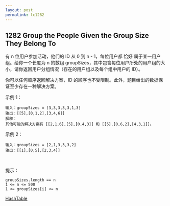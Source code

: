 ```yaml
---
layout: post
permalink: lc1282 
---
```


## 1282	Group the People Given the Group Size They Belong To

有 n 位用户参加活动，他们的 ID 从 0 到 n - 1，每位用户都 恰好 属于某一用户组。给你一个长度为 n 的数组 groupSizes，其中包含每位用户所处的用户组的大小，请你返回用户分组情况（存在的用户组以及每个组中用户的 ID）。

你可以任何顺序返回解决方案，ID 的顺序也不受限制。此外，题目给出的数据保证至少存在一种解决方案。

示例 1：

    输入：groupSizes = [3,3,3,3,3,1,3]
    输出：[[5],[0,1,2],[3,4,6]]
    解释： 
    其他可能的解决方案有 [[2,1,6],[5],[0,4,3]] 和 [[5],[0,6,2],[4,3,1]]。

示例 2：

    输入：groupSizes = [2,1,3,3,3,2]
    输出：[[1],[0,5],[2,3,4]]
 

提示：

    groupSizes.length == n
    1 <= n <= 500
    1 <= groupSizes[i] <= n

[HashTable](https://leetcode-cn.com/problems/group-the-people-given-the-group-size-they-belong-to/solution/java-ji-bai-100-jie-jian-la-lian-fa-by-f-zszp/)